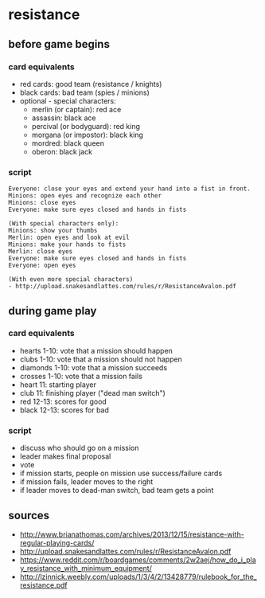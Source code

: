 # resistance

## before game begins

### card equivalents
- red cards: good team (resistance / knights)
- black cards: bad team (spies / minions)
- optional - special characters:
  - merlin (or captain): red ace
  - assassin: black ace
  - percival (or bodyguard): red king
  - morgana (or impostor): black king
  - mordred: black queen 
  - oberon: black jack

### script
```
Everyone: close your eyes and extend your hand into a fist in front.
Minions: open eyes and recognize each other
Minions: close eyes
Everyone: make sure eyes closed and hands in fists

(With special characters only):
Minions: show your thumbs
Merlin: open eyes and look at evil
Minions: make your hands to fists
Merlin: close eyes
Everyone: make sure eyes closed and hands in fists
Everyone: open eyes

(With even more special characters)
- http://upload.snakesandlattes.com/rules/r/ResistanceAvalon.pdf
```

## during game play

### card equivalents
- hearts 1-10: vote that a mission should happen
- clubs 1-10: vote that a mission should not happen
- diamonds 1-10: vote that a mission succeeds
- crosses 1-10: vote that a mission fails
- heart 11: starting player
- club 11: finishing player ("dead man switch")
- red 12-13: scores for good
- black 12-13: scores for bad

### script
- discuss who should go on a mission
- leader makes final proposal
- vote
- if mission starts, people on mission use success/failure cards
- if mission fails, leader moves to the right
- if leader moves to dead-man switch, bad team gets a point

## sources
- http://www.brianathomas.com/archives/2013/12/15/resistance-with-regular-playing-cards/
- http://upload.snakesandlattes.com/rules/r/ResistanceAvalon.pdf
- https://www.reddit.com/r/boardgames/comments/2w2aej/how_do_i_play_resistance_with_minimum_equipment/
- http://lzinnick.weebly.com/uploads/1/3/4/2/13428779/rulebook_for_the_resistance.pdf
